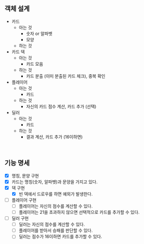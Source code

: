 ## 객체 설계

- 카드
    - 아는 것 
        - 숫자 or 알파벳
        - 모양
    - 하는 것
- 카드 덱
    - 아는 것
        - 카드 모음
    - 하는 것
        - 카드 분출 (이미 분출된 카드 체크), 중복 확인
- 플레이어
    - 아는 것
        - 카드
    - 하는 것
        - 자신의 카드 점수 계산, 카드 추가 (선택) 
- 딜러
    - 아는 것
        - 카드
    - 하는 것
        - 결과 계산, 카드 추가 (16이하면)
    
<br>

## 기능 명세 
- [x] 명칭, 문양 구현
- [x] 카드는 명칭(숫자, 알파벳)과 문양을 가지고 있다.
- [x] 덱 구현
    - [x] 빈 덱에서 드로우를 하면 예외가 발생한다.
- [ ] 플레이어 구현
    - [ ] 플레이어는 자신의 점수를 계산할 수 있다.
    - [ ] 플레이어는 21을 초과하지 않으면 선택적으로 카드를 추가할 수 있다.
- [ ] 딜러 구현
    - [ ] 딜러는 자신의 점수를 계산할 수 있다.
    - [ ] 플레이어를 받아서 승패를 판단할 수 있다.
    - [ ] 딜러는 점수가 16이하면 카드를 추가할 수 있다.